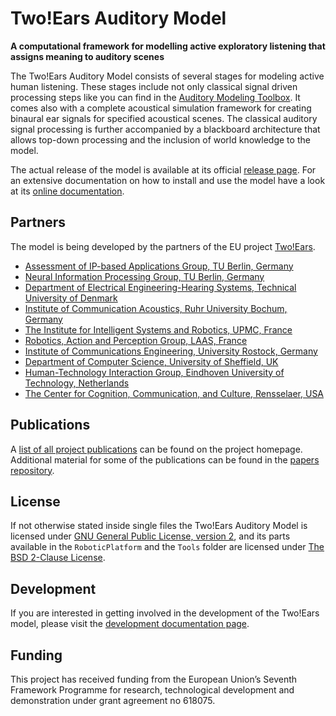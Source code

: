 Two!Ears Auditory Model
=======================

**A computational framework for modelling active exploratory listening that assigns meaning to auditory scenes**

The Two!Ears Auditory Model consists of several stages for modeling active human
listening. These stages include not only classical signal driven processing
steps like you can find in the [Auditory Modeling
Toolbox](http://amtoolbox.sourceforge.net/). It comes also with a complete
acoustical simulation framework for creating binaural ear signals for specified
acoustical scenes. The classical auditory signal processing is further
accompanied by a blackboard architecture that allows top-down processing and
the inclusion of world knowledge to the model.

The actual release of the model is available at its official [release
page](http://twoears.aipa.tu-berlin.de/download).  For an extensive
documentation on how to install and use the model have a look at its [online
documentation](http://twoears.aipa.tu-berlin.de/doc).

## Partners

The model is being developed by the partners of the EU project [Two!Ears](http://www.twoears.eu/).

* [Assessment of IP-based Applications Group, TU Berlin, Germany](http://www.aipa.tu-berlin.de/menue/assessment_of_ip-based_applications/parameter/en/)  
* [Neural Information Processing Group, TU Berlin, Germany](http://www.ni.tu-berlin.de/)  
* [Department of Electrical Engineering-Hearing Systems, Technical University of Denmark](http://www.hea.elektro.dtu.dk/)  
* [Institute of Communication Acoustics, Ruhr University Bochum, Germany](http://www.ruhr-uni-bochum.de/ika/)  
* [The Institute for Intelligent Systems and Robotics, UPMC, France](http://www.isir.upmc.fr/)  
* [Robotics, Action and Perception Group, LAAS, France](https://www.laas.fr/public/en/rap)  
* [Institute of Communications Engineering, University Rostock, Germany](http://www.int.uni-rostock.de/)  
* [Department of Computer Science, University of Sheffield, UK](http://www.shef.ac.uk/dcs)  
* [Human-Technology Interaction Group, Eindhoven University of Technology, Netherlands](http://hti.ieis.tue.nl/)  
* [The Center for Cognition, Communication, and Culture, Rensselaer, USA](http://ccc-rpi.org/)  

## Publications

A [list of all project publications](http://twoears.aipa.tu-berlin.de/publications/) can be found on the project homepage. Additional material for some of the publications can be found in the [papers
repository](https://github.com/TWOEARS/papers).

## License

If not otherwise stated inside single files the Two!Ears Auditory Model is
licensed under [GNU General Public License, version
2](http://www.gnu.org/licenses/gpl-2.0.html), and its parts available in the
`RoboticPlatform` and the `Tools` folder are licensed under [The BSD 2-Clause
License](http://opensource.org/licenses/BSD-2-Clause).

## Development

If you are interested in getting involved in the development of the Two!Ears
model, please visit the [development documentation
page](http://twoears.aipa.tu-berlin.de/doc/latest/dev/).

## Funding

This project has received funding from the European Union’s Seventh Framework
Programme for research, technological development and demonstration under grant
agreement no 618075.
